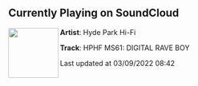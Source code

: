 ## Currently Playing on SoundCloud

[<img align="left" width="100" src="https://i1.sndcdn.com/artworks-R6ZFK3pbnuf2dpWd-mJMxSg-t500x500.jpg">](https://soundcloud.com/hydeparkhifi/hphf-ms62-digital-rave-boy)

**Artist**: Hyde Park Hi-Fi 

**Track**: HPHF MS61: DIGITAL RAVE BOY

Last updated at 03/09/2022 08:42
